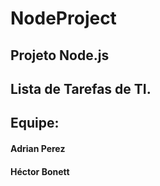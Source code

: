 # NodeProject

## Projeto Node.js
## Lista de Tarefas de TI.

## Equipe:
#### Adrian Perez
#### Héctor Bonett
